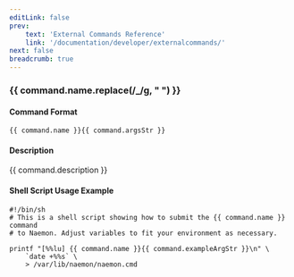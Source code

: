 ```yaml
---
editLink: false
prev:
    text: 'External Commands Reference'
    link: '/documentation/developer/externalcommands/'
next: false
breadcrumb: true
---
```


<script setup>
const command = {"args":[{"name":"host_name","type":"host"},{"name":"notification_number","type":"int"}],"name":"SET_HOST_NOTIFICATION_NUMBER","description":"Sets the current notification number for a particular host. A value of 0 indicates that no notification has yet been sent for the current host problem. Useful for forcing an escalation (based on notification number) or replicating notification information in redundant monitoring environments. Notification numbers greater than zero have no noticeable affect on the notification process if the host is currently in an UP state.","classes":["host","notification"],"argsStr":";host_name;notification_number","exampleArgStr":";host1;0"};
</script>

<h3>{{ command.name.replace(/_/g, " ") }}</h3>

#### Command Format

`{{ command.name }}{{ command.argsStr }}`

#### Description

{{ command.description }}

#### Shell Script Usage Example

```sh-vue
#!/bin/sh
# This is a shell script showing how to submit the {{ command.name }} command
# to Naemon. Adjust variables to fit your environment as necessary.

printf "[%%lu] {{ command.name }}{{ command.exampleArgStr }}\n" \
    `date +%%s` \
    > /var/lib/naemon/naemon.cmd
```
